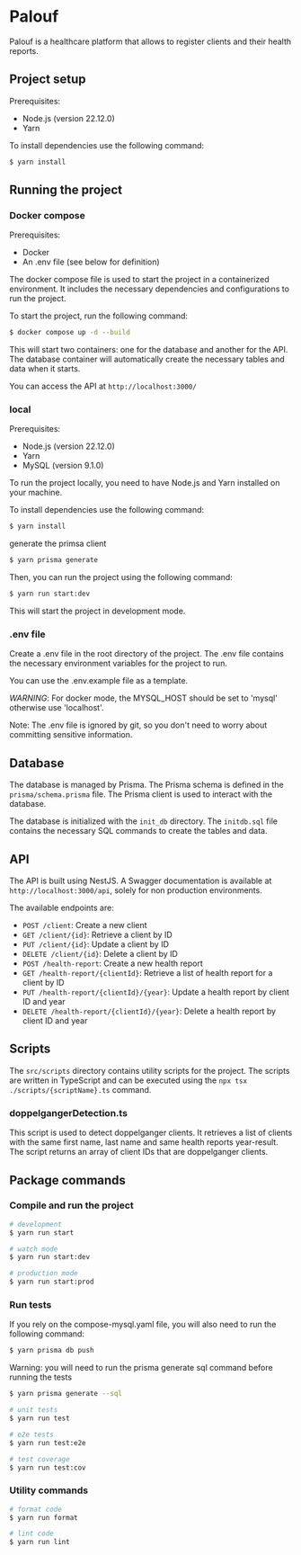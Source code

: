 # Palouf

Palouf is a healthcare platform that allows to register clients and their health reports.

## Project setup

Prerequisites:

- Node.js (version 22.12.0)
- Yarn

To install dependencies use the following command:

```bash
$ yarn install
```

## Running the project

### Docker compose

Prerequisites:

- Docker
- An .env file (see below for definition)

The docker compose file is used to start the project in a containerized environment. It includes the necessary dependencies and configurations to run the project.

To start the project, run the following command:

```bash
$ docker compose up -d --build
```

This will start two containers: one for the database and another for the API. The database container will automatically create the necessary tables and data when it starts.

You can access the API at `http://localhost:3000/`

### local

Prerequisites:

- Node.js (version 22.12.0)
- Yarn
- MySQL (version 9.1.0)

To run the project locally, you need to have Node.js and Yarn installed on your machine.

To install dependencies use the following command:

```bash
$ yarn install
```

generate the primsa client

```bash
$ yarn prisma generate
```

Then, you can run the project using the following command:

```bash
$ yarn run start:dev
```

This will start the project in development mode.

### .env file

Create a .env file in the root directory of the project. The .env file contains the necessary environment variables for the project to run.

You can use the .env.example file as a template.

_WARNING_: For docker mode, the MYSQL_HOST should be set to 'mysql' otherwise use 'localhost'.

Note: The .env file is ignored by git, so you don't need to worry about committing sensitive information.

## Database

The database is managed by Prisma. The Prisma schema is defined in the `prisma/schema.prisma` file. The Prisma client is used to interact with the database.

The database is initialized with the `init_db` directory. The `initdb.sql` file contains the necessary SQL commands to create the tables and data.

## API

The API is built using NestJS. A Swagger documentation is available at `http://localhost:3000/api`, solely for non production environments.

The available endpoints are:

- `POST /client`: Create a new client
- `GET /client/{id}`: Retrieve a client by ID
- `PUT /client/{id}`: Update a client by ID
- `DELETE /client/{id}`: Delete a client by ID
- `POST /health-report`: Create a new health report
- `GET /health-report/{clientId}`: Retrieve a list of health report for a client by ID
- `PUT /health-report/{clientId}/{year}`: Update a health report by client ID and year
- `DELETE /health-report/{clientId}/{year}`: Delete a health report by client ID and year

## Scripts

The `src/scripts` directory contains utility scripts for the project.
The scripts are written in TypeScript and can be executed using the `npx tsx ./scripts/{scriptName}.ts` command.

### doppelgangerDetection.ts

This script is used to detect doppelganger clients.
It retrieves a list of clients with the same first name, last name and same health reports year-result.
The script returns an array of client IDs that are doppelganger clients.

## Package commands

### Compile and run the project

```bash
# development
$ yarn run start

# watch mode
$ yarn run start:dev

# production mode
$ yarn run start:prod
```

### Run tests

If you rely on the compose-mysql.yaml file, you will also need to run the following command:

```bash
$ yarn prisma db push
```

Warning: you will need to run the prisma generate sql command before running the tests

```bash
$ yarn prisma generate --sql
```

```bash
# unit tests
$ yarn run test

# e2e tests
$ yarn run test:e2e

# test coverage
$ yarn run test:cov
```

### Utility commands

```bash
# format code
$ yarn run format

# lint code
$ yarn run lint
```
